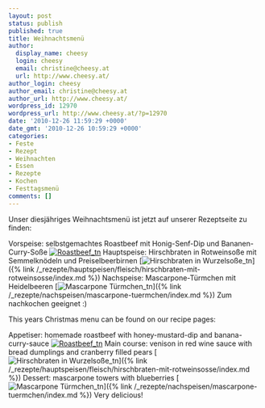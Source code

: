 ```yaml
---
layout: post
status: publish
published: true
title: Weihnachtsmenü
author:
  display_name: cheesy
  login: cheesy
  email: christine@cheesy.at
  url: http://www.cheesy.at/
author_login: cheesy
author_email: christine@cheesy.at
author_url: http://www.cheesy.at/
wordpress_id: 12970
wordpress_url: http://www.cheesy.at/?p=12970
date: '2010-12-26 11:59:29 +0000'
date_gmt: '2010-12-26 10:59:29 +0000'
categories:
- Feste
- Rezept
- Weihnachten
- Essen
- Rezepte
- Kochen
- Festtagsmenü
comments: []
---
```

<!--:de-->Unser diesjähriges Weihnachtsmenü ist jetzt auf unserer Rezeptseite zu finden:
Vorspeise: selbstgemachtes Roastbeef mit Honig-Senf-Dip und Bananen-Curry-Soße
[![](http://www.cheesy.at/wp-content/uploads/2010/12/weihnachtsmenu/Roastbeef_tn.jpg "Roastbeef\_tn")](http://www.cheesy.at/rezepte/vorspeisen/roastbeef/)
Hauptspeise: Hirschbraten in Rotweinsoße mit Semmelknödeln und Preiselbeerbirnen
[![](http://www.cheesy.at/wp-content/uploads/2010/12/weihnachtsmenu/Hirschbraten-in-Wurzelsoße_tn.jpg "Hirschbraten in Wurzelsoße\_tn")]({% link /_rezepte/hauptspeisen/fleisch/hirschbraten-mit-rotweinsosse/index.md %})
Nachspeise: Mascarpone-Türmchen mit Heidelbeeren
[![](http://www.cheesy.at/wp-content/uploads/2010/12/weihnachtsmenu/Mascarpone-Türmchen_tn.jpg "Mascarpone Türmchen\_tn")]({% link /_rezepte/nachspeisen/mascarpone-tuermchen/index.md %})
Zum nachkochen geeignet :)
<!--:--><!--:en-->This years Christmas menu can be found on our recipe pages:
Appetiser: homemade roastbeef with honey-mustard-dip and banana-curry-sauce
[![](http://www.cheesy.at/wp-content/uploads/2010/12/weihnachtsmenu/Roastbeef_tn.jpg "Roastbeef\_tn")](http://www.cheesy.at/en/rezepte/vorspeisen/roastbeef/)
Main course: venison in red wine sauce with bread dumplings and cranberry filled pears
[![](http://www.cheesy.at/wp-content/uploads/2010/12/weihnachtsmenu/Hirschbraten-in-Wurzelsoße_tn.jpg "Hirschbraten in Wurzelsoße\_tn")]({% link /_rezepte/hauptspeisen/fleisch/hirschbraten-mit-rotweinsosse/index.md %})
Dessert: mascarpone towers with blueberries
[![](http://www.cheesy.at/wp-content/uploads/2010/12/weihnachtsmenu/Mascarpone-Türmchen_tn.jpg "Mascarpone Türmchen\_tn")]({% link /_rezepte/nachspeisen/mascarpone-tuermchen/index.md %})
Very delicious!
<!--:-->
